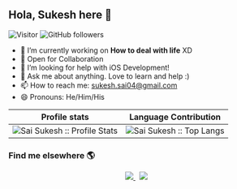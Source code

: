 ## Hola, Sukesh here 👋
![Visitor](https://visitor-badge.laobi.icu/badge?page_id=saisukesh04.saisukesh04) ![GitHub followers](https://img.shields.io/github/followers/saisukesh04.svg?style=social&label=Follow)
<!--
**saisukesh04/saisukesh04** is a ✨ _special_ ✨ repository because its `README.md` (this file) appears on your GitHub profile.

Here are some ideas to get you started:
- ⚡ Fun fact: ...
-->

- 🔭 I’m currently working on **How to deal with life** XD
- 👯 Open for Collaboration
- 🤔 I’m looking for help with iOS Development!
- 💬 Ask me about anything. Love to learn and help :)
- 📫 How to reach me: sukesh.sai04@gmail.com
- 😄 Pronouns: He/Him/His

 Profile stats              |  Language Contribution
:-------------------------:|:-------------------------:
![Sai Sukesh :: Profile Stats](https://github-readme-stats.vercel.app/api?username=saisukesh04&show_icons=true&hide_border=true&theme=dark&count_private=true) | ![Sai Sukesh :: Top Langs](https://github-readme-stats.vercel.app/api/top-langs/?username=saisukesh04&layout=compact&theme=react&hide_border=true)

<!-- ![Sukesh's Contribution Stats](https://github-contribution-stats.vercel.app/api/?username=saisukesh04) -->

### Find me elsewhere 🌎
<p align='center'>
  <a href="http://linkedin.com/in/sai-sukesh-9bb6161a0">
    <img src="https://img.shields.io/badge/linkedin-%230077B5.svg?&style=for-the-badge&logo=linkedin&logoColor=white" />
  </a>&nbsp;
  <a href="http://github.com/saisukesh04">
    <img src="https://img.shields.io/badge/GitHub-100000?style=for-the-badge&logo=github&logoColor=white" />        
  </a>
</p>